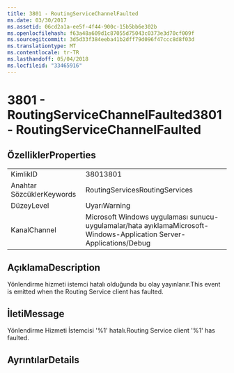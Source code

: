 ```yaml
---
title: 3801 - RoutingServiceChannelFaulted
ms.date: 03/30/2017
ms.assetid: 06cd2a1a-ee5f-4f44-900c-15b5bb6e302b
ms.openlocfilehash: f63a48a609d1c87055d75043c0373e3d70cf009f
ms.sourcegitcommit: 3d5d33f384eeba41b2dff79d096f47ccc8d8f03d
ms.translationtype: MT
ms.contentlocale: tr-TR
ms.lasthandoff: 05/04/2018
ms.locfileid: "33465916"
---
```

# <a name="3801---routingservicechannelfaulted"></a><span data-ttu-id="02c23-102">3801 - RoutingServiceChannelFaulted</span><span class="sxs-lookup"><span data-stu-id="02c23-102">3801 - RoutingServiceChannelFaulted</span></span>
## <a name="properties"></a><span data-ttu-id="02c23-103">Özellikler</span><span class="sxs-lookup"><span data-stu-id="02c23-103">Properties</span></span>  
  
|||  
|-|-|  
|<span data-ttu-id="02c23-104">Kimlik</span><span class="sxs-lookup"><span data-stu-id="02c23-104">ID</span></span>|<span data-ttu-id="02c23-105">3801</span><span class="sxs-lookup"><span data-stu-id="02c23-105">3801</span></span>|  
|<span data-ttu-id="02c23-106">Anahtar Sözcükler</span><span class="sxs-lookup"><span data-stu-id="02c23-106">Keywords</span></span>|<span data-ttu-id="02c23-107">RoutingServices</span><span class="sxs-lookup"><span data-stu-id="02c23-107">RoutingServices</span></span>|  
|<span data-ttu-id="02c23-108">Düzey</span><span class="sxs-lookup"><span data-stu-id="02c23-108">Level</span></span>|<span data-ttu-id="02c23-109">Uyarı</span><span class="sxs-lookup"><span data-stu-id="02c23-109">Warning</span></span>|  
|<span data-ttu-id="02c23-110">Kanal</span><span class="sxs-lookup"><span data-stu-id="02c23-110">Channel</span></span>|<span data-ttu-id="02c23-111">Microsoft Windows uygulaması sunucu-uygulamalar/hata ayıklama</span><span class="sxs-lookup"><span data-stu-id="02c23-111">Microsoft-Windows-Application Server-Applications/Debug</span></span>|  
  
## <a name="description"></a><span data-ttu-id="02c23-112">Açıklama</span><span class="sxs-lookup"><span data-stu-id="02c23-112">Description</span></span>  
 <span data-ttu-id="02c23-113">Yönlendirme hizmeti istemci hatalı olduğunda bu olay yayınlanır.</span><span class="sxs-lookup"><span data-stu-id="02c23-113">This event is emitted when the Routing Service client has faulted.</span></span>  
  
## <a name="message"></a><span data-ttu-id="02c23-114">İleti</span><span class="sxs-lookup"><span data-stu-id="02c23-114">Message</span></span>  
 <span data-ttu-id="02c23-115">Yönlendirme Hizmeti İstemcisi '%1' hatalı.</span><span class="sxs-lookup"><span data-stu-id="02c23-115">Routing Service client '%1' has faulted.</span></span>  
  
## <a name="details"></a><span data-ttu-id="02c23-116">Ayrıntılar</span><span class="sxs-lookup"><span data-stu-id="02c23-116">Details</span></span>
